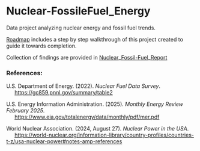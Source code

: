 # Nuclear-FossileFuel_Energy
Data project analyzing nuclear energy and fossil fuel trends.

[Roadmap](Roadmap.md) includes a step by step walkthrough of this project created to guide it towards completion.

Collection of findings are provided in [Nuclear_Fossil-Fuel_Report](Nuclear_Fossil-Fuel_Report.pdf)

### **References:**

U.S. Department of Energy. (2022). *Nuclear Fuel Data Survey*.\
&ensp; &ensp; https://gc859.pnnl.gov/summary/table2
  
U.S. Energy Information Administration. (2025). *Monthly Energy Review February 2025*.\
&ensp; &ensp; https://www.eia.gov/totalenergy/data/monthly/pdf/mer.pdf
  
World Nuclear Association. (2024, August 27). *Nuclear Power in the USA*.\
&ensp; &ensp; https://world-nuclear.org/information-library/country-profiles/countries-t-z/usa-nuclear-power#notes-amp-references
